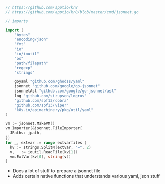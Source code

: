```go
// https://github.com/apptio/kr8
// https://github.com/apptio/kr8/blob/master/cmd/jsonnet.go
```

```go
// imports

import (
	"bytes"
	"encoding/json"
	"fmt"
	"io"
	"io/ioutil"
	"os"
	"path/filepath"
	"regexp"
	"strings"

	goyaml "github.com/ghodss/yaml"
	jsonnet "github.com/google/go-jsonnet"
	jsonnetAst "github.com/google/go-jsonnet/ast"
	log "github.com/sirupsen/logrus"
	"github.com/spf13/cobra"
	"github.com/spf13/viper"
	"k8s.io/apimachinery/pkg/util/yaml"
)
```

```go
vm := jsonnet.MakeVM()
vm.Importer(&jsonnet.FileImporter{
  JPaths: jpath,
})
for _, extvar := range extvarfiles {
  kv := strings.SplitN(extvar, "=", 2)
  v, _ := ioutil.ReadFile(kv[1])
  vm.ExtVar(kv[0], string(v))
}
```

- Does a lot of stuff to prepare a jsonnet file
- Adds certain native functions that understands various yaml, json stuff
